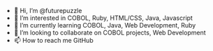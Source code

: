 - 👋 Hi, I’m @futurepuzzle
- 👀 I’m interested in COBOL, Ruby, HTML/CSS, Java, Javascript
- 🌱 I’m currently learning COBOL, Java, Web Development, Ruby
- 💞️ I’m looking to collaborate on COBOL projects, Web Development
- 📫 How to reach me GitHub

<!---
futurepuzzle/futurepuzzle is a ✨ special ✨ repository because its `README.md` (this file) appears on your GitHub profile.
You can click the Preview link to take a look at your changes.
--->
